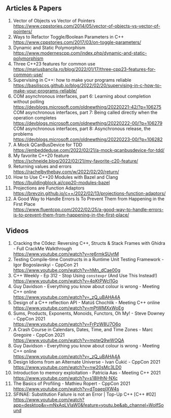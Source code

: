## Articles & Papers
1. Vector of Objects vs Vector of Pointers  
    https://www.cppstories.com/2014/05/vector-of-objects-vs-vector-of-pointers/
2. Ways to Refactor Toggle/Boolean Parameters in C++  
    https://www.cppstories.com/2017/03/on-toggle-parameters/
3. Dynamic and Static Polymorphism  
    https://www.modernescpp.com/index.php/dynamic-and-static-polymorphism
4. Three C++23 features for common use  
    https://mariusbancila.ro/blog/2022/01/17/three-cpp23-features-for-common-use/
5. Supervising in C++: how to make your programs reliable  
    https://basiliscos.github.io/blog/2022/02/20/supervising-in-c-how-to-make-your-programs-reliable/
6. COM asynchronous interfaces, part 6: Learning about completion without polling  
    https://devblogs.microsoft.com/oldnewthing/20220221-42/?p=106275  
    COM asynchronous interfaces, part 7: Being called directly when the operation completes  
    https://devblogs.microsoft.com/oldnewthing/20220222-00/?p=106279  
    COM asynchronous interfaces, part 8: Asynchronous release, the problems  
    https://devblogs.microsoft.com/oldnewthing/20220223-00/?p=106282
7. A Mock QCanBusDevice for TDD  
    https://embeddeduse.com/2022/02/21/a-mock-qcanbusdevice-for-tdd/
8. My favorite C++20 feature  
    https://schneide.blog/2022/02/21/my-favorite-c20-feature/
9. Returning values and errors  
    https://rachelbythebay.com/w/2022/02/20/return/
10. How to Use C++20 Modules with Bazel and Clang  
    https://buildingblock.ai/cpp20-modules-bazel
11. Projections are Function Adaptors  
    https://brevzin.github.io/c++/2022/02/13/projections-function-adaptors/
12. A Good Way to Handle Errors Is To Prevent Them from Happening in the First Place  
    https://www.fluentcpp.com/2022/02/25/a-good-way-to-handle-errors-is-to-prevent-them-from-happening-in-the-first-place/



## Videos
1. Cracking the C0dez: Reversing C++, Structs & Stack Frames with Ghidra - Full CrackMe Walkthrough  
    https://www.youtube.com/watch?v=re6rmkSUvtM
2. Testing Compile-time Constructs in a Runtime Unit Testing Framework - Igor Bogoslavskyi - CppCon 21  
    https://www.youtube.com/watch?v=hMn_dCae00g
3. C++ Weekly - Ep 312 - Stop Using `constexpr` (And Use This Instead!)  
    https://www.youtube.com/watch?v=4pKtPWcl1Go
4. Guy Davidson - Everything you know about colour is wrong - Meeting C++ online  
    https://www.youtube.com/watch?v=_zQ_uBAHA4A
5. Design of a C++ reflection API - Matúš Chochlík - Meeting C++ online  
    https://www.youtube.com/watch?v=mPtWMXxWoEg
6. Sums, Products, Exponents, Monoids, Functors, Oh My! - Steve Downey - CppCon 2021  
    https://www.youtube.com/watch?v=FrPzW8U7O6o
7. A Crash Course in Calendars, Dates, Time, and Time Zones - Marc Gregoire - CppCon 2021  
    https://www.youtube.com/watch?v=mpteQ9wWOQA
8. Guy Davidson - Everything you know about colour is wrong - Meeting C++ online  
    https://www.youtube.com/watch?v=_zQ_uBAHA4A
9. Design Idioms from an Alternate Universe - Ivan Čukić - CppCon 2021  
    https://www.youtube.com/watch?v=nw20sMc3LD0
10. Introduction to memory exploitation - Patricia Aas - Meeting C++ 2021  
    https://www.youtube.com/watch?v=s18lHhN-NXc
11. The Basics of Profiling - Mathieu Ropert - CppCon 2021  
    https://www.youtube.com/watch?v=dToaepIXW4s
12. SFINAE: Substitution Failure is not an Error | Top-Up C++ [C++ #02]  
    https://www.youtube.com/watch?app=desktop&v=mNxAqLVIaW0&feature=youtu.be&ab_channel=WolfSound
